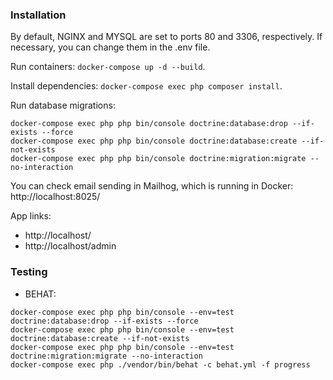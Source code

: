### Installation
By default, NGINX and MYSQL are set to ports 80 and 3306, respectively. If necessary, you can change them in the .env file.

Run containers: ```docker-compose up -d --build```.

Install dependencies: ```docker-compose exec php composer install```.

Run database migrations:
```
docker-compose exec php php bin/console doctrine:database:drop --if-exists --force
docker-compose exec php php bin/console doctrine:database:create --if-not-exists
docker-compose exec php php bin/console doctrine:migration:migrate --no-interaction
```

You can check email sending in Mailhog, which is running in Docker: http://localhost:8025/

App links:
- http://localhost/
- http://localhost/admin

### Testing
- BEHAT:
```
docker-compose exec php php bin/console --env=test doctrine:database:drop --if-exists --force
docker-compose exec php php bin/console --env=test doctrine:database:create --if-not-exists
docker-compose exec php php bin/console --env=test doctrine:migration:migrate --no-interaction
docker-compose exec php ./vendor/bin/behat -c behat.yml -f progress
```

